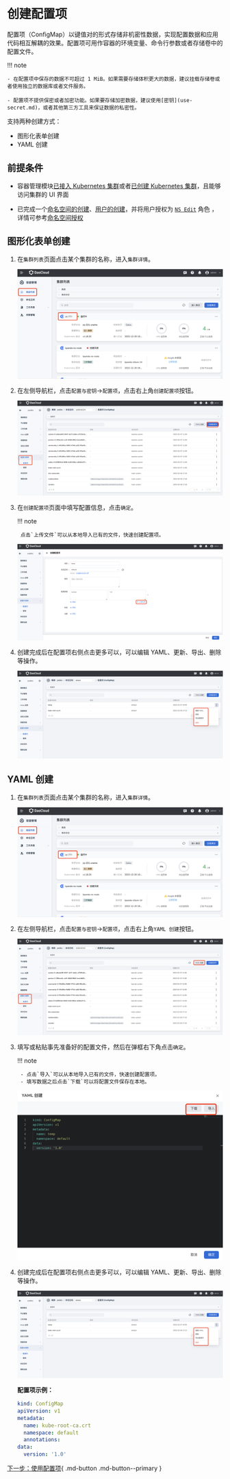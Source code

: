 # 创建配置项

配置项（ConfigMap）以键值对的形式存储非机密性数据，实现配置数据和应用代码相互解耦的效果。配置项可用作容器的环境变量、命令行参数或者存储卷中的配置文件。

!!! note

    - 在配置项中保存的数据不可超过 1 MiB。如果需要存储体积更大的数据，建议挂载存储卷或者使用独立的数据库或者文件服务。

    - 配置项不提供保密或者加密功能。如果要存储加密数据，建议使用[密钥](use-secret.md)，或者其他第三方工具来保证数据的私密性。

支持两种创建方式：

- 图形化表单创建
- YAML 创建

## 前提条件

- 容器管理模块[已接入 Kubernetes 集群](../Clusters/JoinACluster.md)或者[已创建 Kubernetes 集群](../Clusters/CreateCluster.md)，且能够访问集群的 UI 界面

- 已完成一个[命名空间的创建](../Namespaces/createns.md)、[用户的创建](../../../ghippo/04UserGuide/01UserandAccess/user.md)，并将用户授权为 [`NS Edit`](../Permissions/PermissionBrief.md#ns-edit) 角色 ，详情可参考[命名空间授权](../Permissions/Cluster-NSAuth.md)

## 图形化表单创建

1. 在`集群列表`页面点击某个集群的名称，进入`集群详情`。

    ![集群详情](../../images/deploy01.png)

2. 在左侧导航栏，点击`配置与密钥`->`配置项`，点击右上角`创建配置项`按钮。

    ![创建配置项](../../images/configmap01.png)

3. 在`创建配置项`页面中填写配置信息，点击`确定`。

    !!! note

        点击`上传文件`可以从本地导入已有的文件，快速创建配置项。

    ![创建配置项](../../images/configmap03.png)

4. 创建完成后在配置项右侧点击更多可以，可以编辑 YAML、更新、导出、删除等操作。

    ![创建配置项](../../images/configmap04.png)

## YAML 创建

1. 在`集群列表`页面点击某个集群的名称，进入`集群详情`。

    ![集群详情](../../images/deploy01.png)

2. 在左侧导航栏，点击`配置与密钥`->`配置项`，点击右上角`YAML 创建`按钮。

    ![创建配置项](../../images/configmap02.png)

3. 填写或粘贴事先准备好的配置文件，然后在弹框右下角点击`确定`。

    !!! note

        - 点击`导入`可以从本地导入已有的文件，快速创建配置项。
        - 填写数据之后点击`下载`可以将配置文件保存在本地。

    ![创建配置项](../../images/configmap05.png)

4. 创建完成后在配置项右侧点击更多可以，可以编辑 YAML、更新、导出、删除等操作。

    ![创建配置项](../../images/configmap04.png)


    **配置项示例：**

    ```yaml
    kind: ConfigMap
    apiVersion: v1
    metadata:
      name: kube-root-ca.crt
      namespace: default
      annotations:
    data:
      version: '1.0'
    ```

[下一步：使用配置项](use-configmap.md){ .md-button .md-button--primary }
